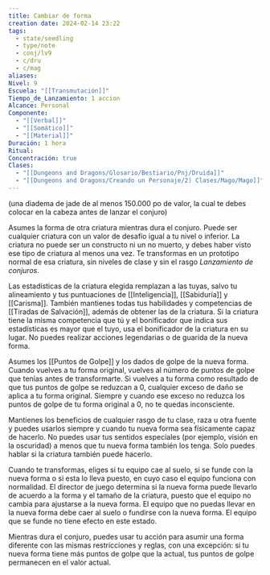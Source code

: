 ```yaml
---
title: Cambiar de forma
creation date: 2024-02-14 23:22
tags:
  - state/seedling
  - type/note
  - conj/lv9
  - c/dru
  - c/mag
aliases: 
Nivel: 9
Escuela: "[[Transmutación]]"
Tiempo_de_Lanzamiento: 1 accion
Alcance: Personal
Componente:
  - "[[Verbal]]"
  - "[[Somático]]"
  - "[[Material]]"
Duración: 1 hora
Ritual: 
Concentración: true
Clases:
  - "[[Dungeons and Dragons/Glosario/Bestiario/Pnj/Druida]]"
  - "[[Dungeons and Dragons/Creando un Personaje/2) Clases/Mago/Mago]]"
---
```

(una diadema de jade de al menos 150.000 po de valor, la cual te debes colocar en la cabeza antes de lanzar el conjuro)

Asumes la forma de otra criatura mientras dura el conjuro. Puede ser cualquier criatura con un valor de desafío igual a tu nivel o inferior. La criatura no puede ser un constructo ni un no muerto, y debes haber visto ese tipo de criatura al menos una vez. Te transformas en un prototipo normal de esa criatura, sin niveles de clase y sin el rasgo _Lanzamiento de conjuros_.

Las estadísticas de la criatura elegida remplazan a las tuyas, salvo tu alineamiento y tus puntuaciones de [[Inteligencia]], [[Sabiduría]] y [[Carisma]]. También mantienes todas tus habilidades y competencias de [[Tiradas de Salvación]], además de obtener las de la criatura. Si la criatura tiene la misma competencia que tú y el bonificador que indica sus estadísticas es mayor que el tuyo, usa el bonificador de la criatura en su lugar. No puedes realizar acciones legendarias o de guarida de la nueva forma.

Asumes los [[Puntos de Golpe]] y los dados de golpe de la nueva forma. Cuando vuelves a tu forma original, vuelves al número de puntos de golpe que tenías antes de transformarte. Si vuelves a tu forma como resultado de que tus puntos de golpe se reduzcan a 0, cualquier exceso de daño se aplica a tu forma original. Siempre y cuando ese exceso no reduzca los puntos de golpe de tu forma original a 0, no te quedas inconsciente.

Mantienes los beneficios de cualquier rasgo de tu clase, raza u otra fuente y puedes usarlos siempre y cuando tu nueva forma sea físicamente capaz de hacerlo. No puedes usar tus sentidos especiales (por ejemplo, visión en la oscuridad) a menos que tu nueva forma también los tenga. Solo puedes hablar si la criatura también puede hacerlo.

Cuando te transformas, eliges si tu equipo cae al suelo, si se funde con la nueva forma o si esta lo lleva puesto, en cuyo caso el equipo funciona con normalidad. El director de juego determina si la nueva forma puede llevarlo de acuerdo a la forma y el tamaño de la criatura, puesto que el equipo no cambia para ajustarse a la nueva forma. El equipo que no puedas llevar en la nueva forma debe caer al suelo o fundirse con la nueva forma. El equipo que se funde no tiene efecto en este estado.

Mientras dura el conjuro, puedes usar tu acción para asumir una forma diferente con las mismas restricciones y reglas, con una excepción: si tu nueva forma tiene más puntos de golpe que la actual, tus puntos de golpe permanecen en el valor actual.